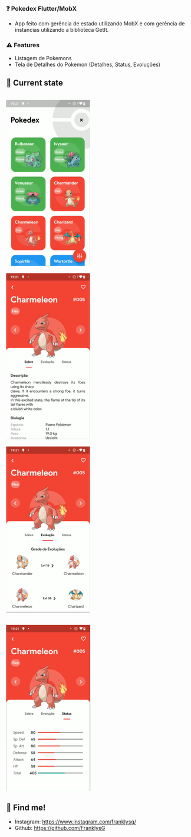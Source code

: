 ### ❓ Pokedex Flutter/MobX

- App feito com gerência de estado utilizando MobX e com gerência de instancias utilizando a biblioteca GetIt.
### ⚠️ Features

- Listagem de Pokemons
- Tela de Detalhes do Pokemon (Detalhes, Status, Evoluções)
## 📱 Current state

<p align="left">
<code>
<img src="assets/readme/screenshot-01.png" height="450px">
</code>
<code>
<img src="assets/readme/screenshot-02.png" height="450px">
</code>
<code>
<img src="assets/readme/screenshot-03.png" height="450px">
</code>
</p>
<p align="left">
<code>
<img src="assets/readme/screenshot-04.png" height="450px">
</code>
</p>

## 📌 Find me!
<!-- - Linkedin: https://www.linkedin.com/in/FranklysG19/ -->
- Instagram: https://www.instagram.com/franklysg/
- Github: https://github.com/FranklysG